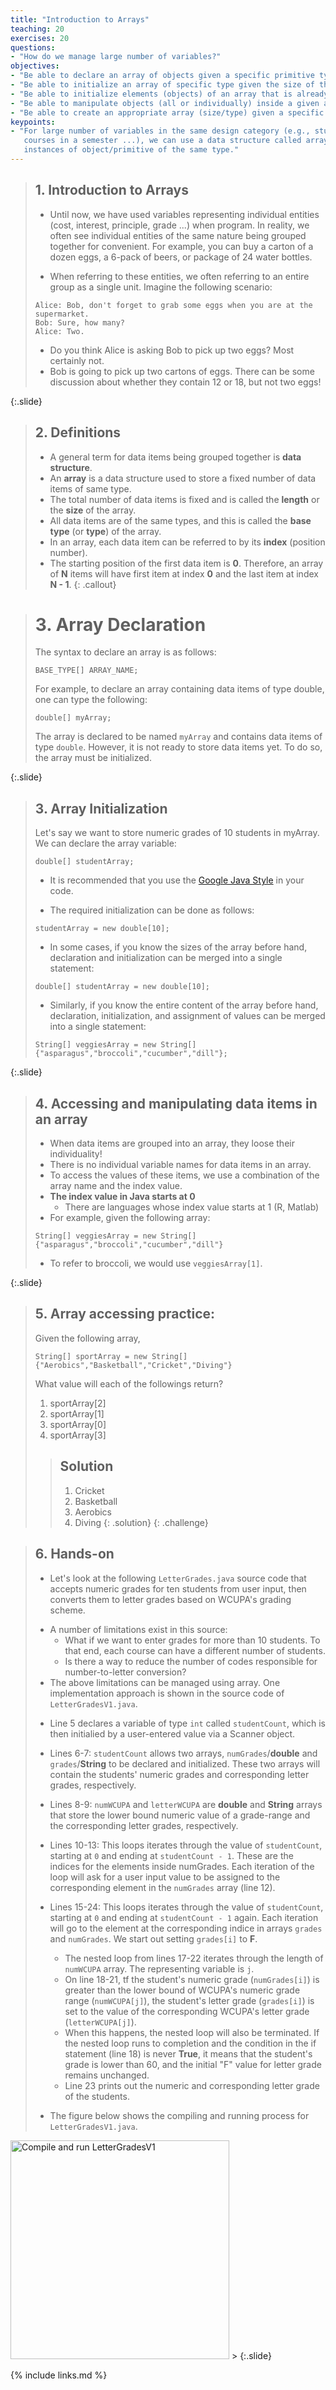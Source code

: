 ```yaml
---
title: "Introduction to Arrays"
teaching: 20
exercises: 20
questions:
- "How do we manage large number of variables?"
objectives:
- "Be able to declare an array of objects given a specific primitive type for these objects."
- "Be able to initialize an array of specific type given the size of the array (how many objects can this array contain)."
- "Be able to initialize elements (objects) of an array that is already initialized." 
- "Be able to manipulate objects (all or individually) inside a given array."
- "Be able to create an appropriate array (size/type) given a specific problem statement."
keypoints:
- "For large number of variables in the same design category (e.g., students in class, 
   courses in a semester ...), we can use a data structure called array to store multiple
   instances of object/primitive of the same type."
---
```


> ## 1. Introduction to Arrays
> 
> - Until now, we have used variables representing individual entities 
> (cost, interest, principle, grade ...) when program. In reality, we often 
> see individual entities of the same nature being grouped together for convenient. 
> For example, you can buy a carton of a dozen eggs, a 6-pack of beers, or package 
> of 24 water bottles.
> 
> - When referring to these entities, we often referring to an entire group as a 
> single unit. Imagine the following scenario:
>
> ~~~
> Alice: Bob, don't forget to grab some eggs when you are at the supermarket.
> Bob: Sure, how many?
> Alice: Two.
> ~~~
>
> - Do you think Alice is asking Bob to pick up two eggs? Most certainly not. 
> - Bob is going to pick up two cartons of eggs. There can be some discussion about 
> whether they contain 12 or 18, but not two eggs!
>
{:.slide}


> ## 2. Definitions
> - A general term for data items being grouped together is **data structure**. 
> - An **array** is a data structure used to store a fixed number of data items of same type.
> - The total number of data items is fixed and is called the **length** or the **size** of the array.
> - All data items are of the same types, and this is called the **base type** (or **type**) of the array.
> - In an array, each data item can be referred to by its **index** (position number).
> - The starting position of the first data item is **0**. Therefore, an array of **N** items will have first item at index **0** and the last item at index **N - 1**.
{: .callout}

> # 3. Array Declaration
> 
> The syntax to declare an array is as follows:
>
> ```
> BASE_TYPE[] ARRAY_NAME;
> ```
> 
> For example, to declare an array containing data items of type double, one can type 
> the following:
> 
> ```
> double[] myArray;
> ```
>
> The array is declared to be named `myArray` and contains data items of type 
> `double`. However, it is not ready to store data items yet. To do so, the array must 
> be initialized.
>
{:.slide}

> ## 3. Array Initialization
> 
> Let's say we want to store numeric grades of 10 students in myArray. We can declare the 
> array variable:
>
> ```
> double[] studentArray;
> ```
>
> - It is recommended that you use the [Google Java Style](https://google.github.io/styleguide/javaguide.html#s5-naming) in your code. 
>
> - The required initialization can be done as follows:
> 
> ```
> studentArray = new double[10];
> ```
>
> - In some cases, if you know the sizes of the array before hand, declaration and 
> initialization can be merged into a single statement:
>
> ```
> double[] studentArray = new double[10];
> ```
> 
> - Similarly, if you know the entire content of the array before hand, declaration, 
> initialization, and assignment of values can be merged into a single statement:
>
> ```
> String[] veggiesArray = new String[]{"asparagus","broccoli","cucumber","dill"};
> ```
>
{:.slide}


> ## 4. Accessing and manipulating data items in an array
> 
> - When data items are grouped into an array, they loose their individuality! 
> - There is no individual variable names for data items in an array. 
> - To access the values of these items, we use a combination of the array name and 
> the index value. 
> - **The index value in Java starts at 0**
>   - There are languages whose index value starts at 1 (R, Matlab)
> - For example, given the following array: 
>
> ```
> String[] veggiesArray = new String[]{"asparagus","broccoli","cucumber","dill"}
> ```
> 
> - To refer to broccoli, we would use `veggiesArray[1]`.
>
{:.slide}

> ## 5. Array accessing practice:
> 
> Given the following array, 
>
> ```
> String[] sportArray = new String[]{"Aerobics","Basketball","Cricket","Diving"}
> ```
>
> What value will each of the followings return?
>
> 1. sportArray[2]
> 2. sportArray[1]
> 3. sportArray[0]
> 4. sportArray[3]
>
> > ## Solution
> >  1. Cricket 
> >  2. Basketball 
> >  3. Aerobics 
> >  4. Diving
> {: .solution}
{: .challenge}


> ## 6. Hands-on
>
> - Let's look at the following `LetterGrades.java` source code that accepts 
> numeric grades for ten students from user input, then converts them to 
> letter grades based on WCUPA's grading scheme. 
>
> <script src="https://gist.github.com/linhbngo/d4dcf56c9d764b7f444e1452fcddc045.js?file=LetterGrades.java"></script>
>
> - A number of limitations exist in this source:
>   - What if we want to enter grades for more than 10 students. To that end, 
>   each course can have a different number of students. 
>   - Is there a way to reduce the number of codes responsible for number-to-letter 
>   conversion?
> - The above limitations can be managed using array. One implementation approach 
> is shown in the source code of `LetterGradesV1.java`. 
>
> <script src="https://gist.github.com/linhbngo/d4dcf56c9d764b7f444e1452fcddc045.js?file=LetterGradesV1.java"></script>
>
> - Line 5 declares a variable of type `int` called `studentCount`, which is then 
> initialied by a user-entered value via a Scanner object. 
> - Lines 6-7: `studentCount` allows two arrays, `numGrades`/**double** and 
> `grades`/**String** to  be declared and initialized. These two arrays will contain 
> the students' numeric grades and corresponding letter grades, respectively. 
> - Lines 8-9: `numWCUPA` and `letterWCUPA` are **double** and **String** arrays that 
> store the lower bound numeric value of a grade-range and the corresponding letter 
> grades, respectively. 
> - Lines 10-13: This loops iterates through the value of `studentCount`, starting at 
> `0` and  ending at `studentCount - 1`. These are the indices for the elements inside 
> numGrades. Each iteration of the loop will ask for a user input value to be assigned 
> to the corresponding element in the `numGrades` array (line 12).
> - Lines 15-24: This loops iterates through the value of `studentCount`, starting at 
> `0` and  ending at `studentCount - 1` again. Each iteration will go to the element 
> at the corresponding indice in arrays `grades` and `numGrades`. We start out setting 
> `grades[i]` to **F**. 
>   - The nested loop from lines 17-22 iterates through the length of 
>   `numWCUPA` array. The representing variable is `j`. 
>   - On line 18-21, tf the student's numeric grade (`numGrades[i]`) is greater than 
>   the lower bound of WCUPA's numeric grade range (`numWCUPA[j]`), the student's letter 
>   grade (`grades[i]`) is set to the value of the corresponding WCUPA's letter grade 
>   (`letterWCUPA[j]`). 
>   - When this happens, the nested loop will also be terminated. If the nested loop runs 
>   to completion and the condition in the if statement (line 18) is never **True**, 
>   it means that the student's grade is lower than 60, and the initial "F" value for 
>   letter grade remains unchanged. 
>   - Line 23 prints out the numeric and corresponding letter grade of the students. 
>
> - The figure below shows the compiling and running process for `LetterGradesV1.java`. 
>
<img src="../fig/arrays-01/LetterGradesV1.png" alt="Compile and run LetterGradesV1" style="height:350px">
>
{:.slide}

{% include links.md %}

